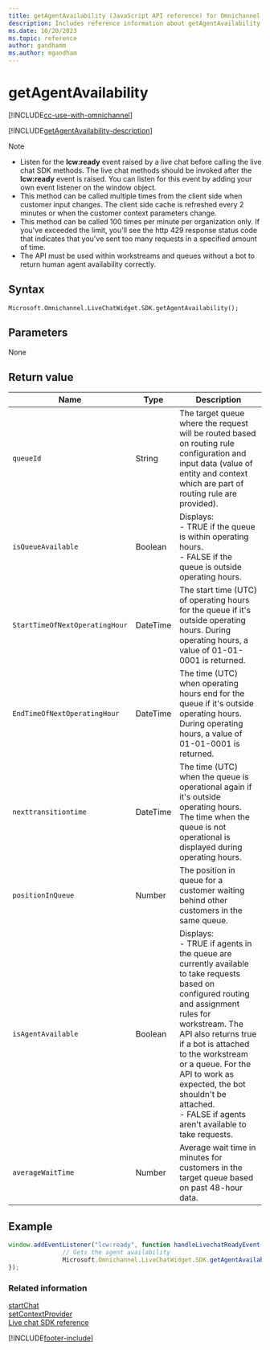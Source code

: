 ```yaml
---
title: getAgentAvailability (JavaScript API reference) for Omnichannel for Customer Service
description: Includes reference information about getAgentAvailability method, syntax, and parameters in Omnichannel for Customer Service JavaScript API reference.
ms.date: 10/20/2023
ms.topic: reference
author: gandhamm
ms.author: mgandham
---
```

# getAgentAvailability

[!INCLUDE[cc-use-with-omnichannel](../../../../includes/cc-use-with-omnichannel.md)]

[!INCLUDE[getAgentAvailability-description](../includes/getAgentAvailability-description.md)]

> [!NOTE]
> - Listen for the **lcw:ready** event raised by a live chat before calling the live chat SDK methods. The live chat methods should be invoked after the **lcw:ready** event is raised. You can listen for this event by adding your own event listener on the window object.
> - This method can be called multiple times from the client side when customer input changes. The client side cache is refreshed every 2 minutes or when the customer context parameters change.
> - This method can be called 100 times per minute per organization only. If you've exceeded the limit, you'll see the http 429 response status code that indicates that you've sent too many requests in a specified amount of time.
> - The API must be used within workstreams and queues without a bot to return human agent availability correctly.

## Syntax

`Microsoft.Omnichannel.LiveChatWidget.SDK.getAgentAvailability();`

## Parameters

None

## Return value

| Name                     |   Type      |     Description            |
|----                      |----         |----------------------------|
|`queueId`                 | String      |  The target queue where the request will be routed​ based on routing rule configuration and input data (value of entity and context which are part of routing rule are provided).   |
|`isQueueAvailable`  | Boolean     | Displays:<br> - TRUE if the queue is within operating hours.<br> - FALSE if the queue is outside operating hours.   |
|`StartTimeOfNextOperatingHour`           | DateTime    | The start time (UTC) of operating hours for the queue if it's outside operating hours​. During operating hours, a value of 01-01-0001 is returned.|
|`EndTimeOfNextOperatingHour`          | DateTime    | The time (UTC) when operating hours end for the queue if it's outside operating hours. During operating hours, a value of 01-01-0001 is returned.|
| `nexttransitiontime`        | DateTime      | The time (UTC) when the queue is operational again if it's outside operating hours. The time when the queue is not operational is displayed during operating hours.|
|`positionInQueue`         | Number      | The position in queue for a customer waiting behind other customers in the same queue​. |
| `isAgentAvailable`       | Boolean     | Displays: <br> - TRUE if agents in the queue are currently available to take requests based on configured routing and assignment rules for workstream. The API also returns true if a bot is attached to the workstream or a queue. For the API to work as expected, the bot shouldn't be attached. <br> - FALSE if agents aren't available to take requests. |
| `averageWaitTime`        | Number      | Average wait time in minutes for customers in the target queue based on past 48-hour data.|

## Example

```JavaScript
window.addEventListener("lcw:ready", function handleLivechatReadyEvent(){
               // Gets the agent availability
               Microsoft.Omnichannel.LiveChatWidget.SDK.getAgentAvailability();
});
```

### Related information

[startChat](startchat.md)  
[setContextProvider](setContextProvider.md)  
[Live chat SDK reference](../../omnichannel-reference.md)

[!INCLUDE[footer-include](../../../../includes/footer-banner.md)]
